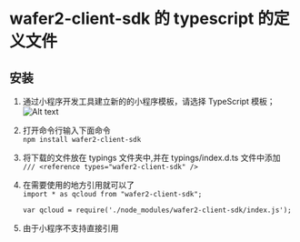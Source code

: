 # wafer2-client-sdk 的 typescript 的定义文件

## 安装

1. 通过小程序开发工具建立新的的小程序模板，请选择 TypeScript 模板；
   ![Alt text](/images/1.png "Optional title")

2. 打开命令行输入下面命令  
   `npm install wafer2-client-sdk`
3. 将下载的文件放在 typings 文件夹中,并在 typings/index.d.ts 文件中添加  
   `/// <reference types="wafer2-client-sdk" />`

4. 在需要使用的地方引用就可以了  
   `import * as qcloud from "wafer2-client-sdk";`

   `var qcloud = require('./node_modules/wafer2-client-sdk/index.js');`
5. 由于小程序不支持直接引用
